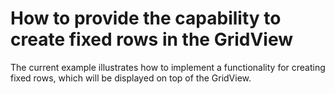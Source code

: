 # How to provide the capability to create fixed rows in the GridView


<p>The current example illustrates how to implement a functionality for creating fixed rows, which will be displayed on top of the GridView.</p>

<br/>


